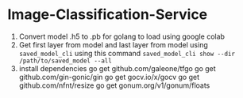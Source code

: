 # Image-Classification-Service

1. Convert model .h5 to .pb for golang to load using google colab
2. Get first layer from model and last layer from model using `saved_model_cli` using this command `saved_model_cli show --dir /path/to/saved_model --all`
3. install dependencies
    go get github.com/galeone/tfgo
    go get github.com/gin-gonic/gin
    go get gocv.io/x/gocv
    go get github.com/nfnt/resize
    go get gonum.org/v1/gonum/floats
